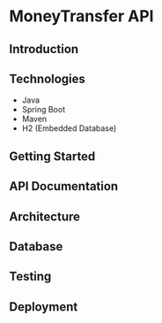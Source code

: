 # MoneyTransfer API

## Introduction


## Technologies
* Java
* Spring Boot
* Maven
* H2 (Embedded Database)

## Getting Started


## API Documentation


## Architecture


## Database


## Testing


## Deployment
